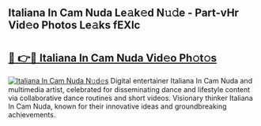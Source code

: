 ## Italiana In Cam Nuda Le𝚊k𝚎d N𝚞𝚍e - Part-vHr Vid𝚎o Photos Le𝚊ks fEXIc

# <h2><a href="http://fbdknu.evod.top/?m=Italiana+In+Cam+Nuda">🔗 👉🔴 Italiana In Cam Nuda Vid𝚎o Ph𝚘t𝚘s</a></h2>

[![Italiana In Cam Nuda N𝚞d𝚎s](https://i.imgur.com/8V9OHl7.gif)](http://fbdknu.evod.top/?m=Italiana+In+Cam+Nuda)
Digital entertainer Italiana In Cam Nuda and multimedia artist, celebrated for disseminating dance and lifestyle content via collaborative dance routines and short videos. Visionary thinker Italiana In Cam Nuda, known for their innovative ideas and groundbreaking achievements. 
